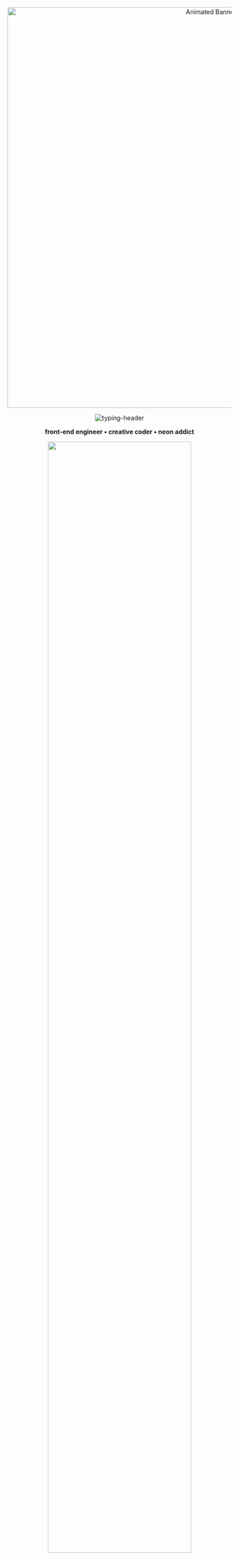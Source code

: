 <!-- ════════════════════════  TOP WAVE  ════════════════════════ -->
<p align="center">
  <img src="https://64.media.tumblr.com/25d4a04c005210dda5b4e0246618ffaa/f11ec5bea4363265-7d/s400x600/3cfad24f72c8e71f8aec7eb9ea4cd289652d67bb.gifv" alt="Animated Banner" width="900"/>
</p>

<!-- ══════════════════════════  HERO  ══════════════════════════ -->
<p align="center">
  <img src="https://readme-typing-svg.herokuapp.com?font=Righteous&weight=800&size=50&duration=3500&pause=600&color=00FFFF&center=true&vCenter=true&width=1000&height=85&lines=davilirius;digital+chaos+in+blue+%26+purple" alt="typing-header"/>
</p>

<p align="center"><strong>front-end engineer • creative coder • neon addict</strong></p>

<!-- ── NEON DIVIDER ── -->
<p align="center">
  <img src="https://64.media.tumblr.com/45837fce7b001cfc5ba0957895cefb88/f11ec5bea4363265-c8/s540x810/af42b33b3ac7c96ff17cc6ac07adf592c477e312.pnj" width="80%" />
</p>

<!-- ═════════════════════  VISION & CREED  ═════════════════════ -->
<p align="center">
  <span style="font-size:1.9rem;letter-spacing:3px;color:#00ffff;">VISION</span>&nbsp;
  <span style="font-size:1.9rem;letter-spacing:3px;color:#a259ff;">CREED</span>
</p>

<div align="center">

<table style="margin:0 auto;">
<thead>
<tr><th>Principle</th><th>Concrete stance</th></tr>
</thead>
<tbody>
<tr><td><b>Ship fast, refactor faster</b></td><td>Release the chaos, polish in waves.</td></tr>
<tr><td><b>Design is armor</b></td><td>UX so smooth it disarms frustration.</td></tr>
<tr><td><b>Readable &gt; clever</b></td><td>2 AM-Davi must decode it sober.</td></tr>
<tr><td><b>Automate boredom</b></td><td>If it repeats, script it (CI/CD).</td></tr>
</tbody>
</table>

</div>

<!-- ── NEON DIVIDER ── -->
<p align="center">
  <img src="https://64.media.tumblr.com/45837fce7b001cfc5ba0957895cefb88/f11ec5bea4363265-c8/s540x810/af42b33b3ac7c96ff17cc6ac07adf592c477e312.pnj" width="80%" />
</p>

<!-- ═════════════════════  TECH ARSENAL  ═════════════════════ -->
<p align="center">
  <span style="font-size:1.9rem;letter-spacing:3px;color:#a259ff;">TECH</span>&nbsp;
  <span style="font-size:1.9rem;letter-spacing:3px;color:#00ffff;">ARSENAL</span>
</p>

<div align="center">

<table style="margin:0 auto;">
<thead>
<tr><th>Front-end</th><th>Mobile</th><th>Back-end &amp; Data</th><th>DevOps / Tooling</th></tr>
</thead>
<tbody>
<tr>
<td>

![TypeScript](https://img.shields.io/badge/TypeScript-00ffff?style=for-the-badge&logo=typescript&logoColor=0d1117)\
![React](https://img.shields.io/badge/React-a259ff?style=for-the-badge&logo=react&logoColor=0d1117)\
![Next.js](https://img.shields.io/badge/Next.js-00ffff?style=for-the-badge&logo=next.js&logoColor=0d1117)\
![Tailwind](https://img.shields.io/badge/Tailwind-a259ff?style=for-the-badge&logo=tailwindcss&logoColor=0d1117)

</td>
<td>

![Expo](https://img.shields.io/badge/Expo-00ffff?style=for-the-badge&logo=expo&logoColor=0d1117)\
![React Native](https://img.shields.io/badge/React%20Native-a259ff?style=for-the-badge&logo=react&logoColor=0d1117)

</td>
<td>

![GraphQL](https://img.shields.io/badge/GraphQL-00ffff?style=for-the-badge&logo=graphql&logoColor=0d1117)\
![tRPC](https://img.shields.io/badge/tRPC-a259ff?style=for-the-badge&logo=trpc&logoColor=0d1117)\
![Prisma](https://img.shields.io/badge/Prisma-00ffff?style=for-the-badge&logo=prisma&logoColor=0d1117)\
![PostgreSQL](https://img.shields.io/badge/PostgreSQL-a259ff?style=for-the-badge&logo=postgresql&logoColor=0d1117)

</td>
<td>

![Docker](https://img.shields.io/badge/Docker-00ffff?style=for-the-badge&logo=docker&logoColor=0d1117)\
![TurboRepo](https://img.shields.io/badge/TurboRepo-a259ff?style=for-the-badge&logo=turbo&logoColor=0d1117)\
![pnpm](https://img.shields.io/badge/pnpm-00ffff?style=for-the-badge&logo=pnpm&logoColor=0d1117)\
![GitHub Actions](https://img.shields.io/badge/GitHub%20Actions-a259ff?style=for-the-badge&logo=githubactions&logoColor=0d1117)

</td>
</tr>
</tbody>
</table>

</div>

<!-- ── NEON DIVIDER ── -->
<p align="center">
  <img src="https://64.media.tumblr.com/45837fce7b001cfc5ba0957895cefb88/f11ec5bea4363265-c8/s540x810/af42b33b3ac7c96ff17cc6ac07adf592c477e312.pnj" width="80%" />
</p>

<!-- ═════════════════════  SIDE-QUESTS  ═════════════════════ -->
<p align="center">
  <span style="font-size:1.9rem;letter-spacing:3px;color:#00ffff;">SIDE</span>&nbsp;
  <span style="font-size:1.9rem;letter-spacing:3px;color:#a259ff;">QUESTS</span>
</p>

<div align="center">

<table style="margin:0 auto;">
<thead>
<tr><th>Year</th><th>Project</th><th>Stack</th><th>Highlight</th></tr>
</thead>
<tbody>
<tr><td>2025</td><td><b>NeonCanvas</b></td><td>Next + WebGL</td><td>Procedural shader banners for landing pages</td></tr>
<tr><td>2024</td><td><b>GlyphForge</b></td><td>Expo + RN Reanimated</td><td>Mobile SVG icon forge with live mirroring</td></tr>
<tr><td>2023</td><td><b>EchoPad</b></td><td>TS + Web Audio API</td><td>Collaborative lo-fi loop station in browser</td></tr>
</tbody>
</table>

</div>

<!-- ── NEON DIVIDER ── -->
<p align="center">
  <img src="https://64.media.tumblr.com/45837fce7b001cfc5ba0957895cefb88/f11ec5bea4363265-c8/s540x810/af42b33b3ac7c96ff17cc6ac07adf592c477e312.pnj" width="80%" />
</p>

<!-- ═════════════════════  COORDINATES  ═════════════════════ -->
<p align="center">
  <span style="font-size:1.9rem;letter-spacing:3px;color:#a259ff;">COOR</span><span style="font-size:1.9rem;letter-spacing:3px;color:#00ffff;">DINATES</span>
</p>

<p align="center">
  <a href="https://davilima.dev"><img src="https://img.shields.io/badge/PORTFOLIO-00ffff?style=for-the-badge&logo=About.me&logoColor=0d1117"/></a>&nbsp;
  <a href="https://linkedin.com/in/davilima"><img src="https://img.shields.io/badge/LINKEDIN-a259ff?style=for-the-badge&logo=linkedin&logoColor=0d1117"/></a>&nbsp;
  <a href="mailto:hello@davilima.dev"><img src="https://img.shields.io/badge/EMAIL-00ffff?style=for-the-badge&logo=gmail&logoColor=0d1117"/></a>
</p>

<!-- ── NEON DIVIDER ── -->
<p align="center">
  <img src="https://64.media.tumblr.com/45837fce7b001cfc5ba0957895cefb88/f11ec5bea4363265-c8/s540x810/af42b33b3ac7c96ff17cc6ac07adf592c477e312.pnj" width="80%" />
</p>

<!-- ═════════════════════  STATS  ═════════════════════ -->
<p align="center">
  <span style="font-size:1.9rem;letter-spacing:3px;color:#00ffff;">STATS</span>
</p>

<p align="center">
  <img src="https://github-readme-stats.vercel.app/api?username=davilima&show_icons=true&hide_border=true&title_color=00ffff&icon_color=a259ff&text_color=c9d1d9&bg_color=0d1117" width="46%"/>&nbsp;
  <img src="https://github-readme-streak-stats.herokuapp.com/?user=davilima&hide_border=true&ring=00ffff&fire=a259ff&currStreakNum=00ffff&sideNums=a259ff&sideLabels=c9d1d9&background=0d1117" width="46%"/>
</p>

<!-- ── NEON DIVIDER ── -->
<p align="center">
  <img src="https://64.media.tumblr.com/45837fce7b001cfc5ba0957895cefb88/f11ec5bea4363265-c8/s540x810/af42b33b3ac7c96ff17cc6ac07adf592c477e312.pnj" width="80%" />
</p>

<p align="center" style="color:#7d7d7d;font-family:'Courier New',monospace;">

</p>

<!-- ═══════════════════════  BOTTOM WAVE  ═══════════════════════ -->
<p align="center">
  <img src="https://64.media.tumblr.com/67765b96c600a6a0c235d2de3d427645/f11ec5bea4363265-ac/s540x810/ad43a0fb4b340b2224f826599e0ef6379b76dee6.pnj"/>
</p>
